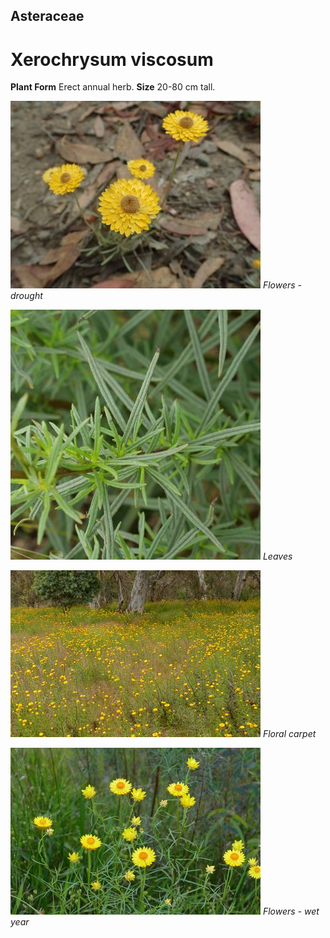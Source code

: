 ## Asteraceae
# Xerochrysum viscosum
 **Plant Form** Erect annual herb. **Size** 20-80 cm tall.


![Flowers - drought](959_PB064810.jpg)
 *Flowers - drought* 

![Leaves](64472_P1031953.jpg)
 *Leaves* 

![Floral carpet](71543_P7050291.jpg)
 *Floral carpet* 

![Flowers - wet year](71447_P7050186.jpg)
 *Flowers - wet year* 

